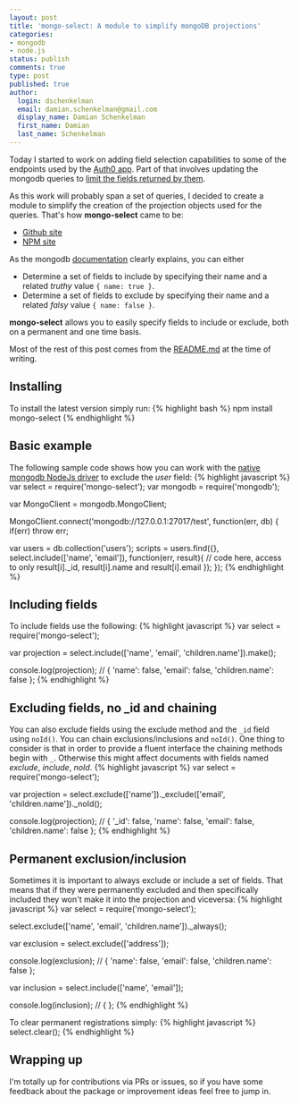 ```yaml
---
layout: post
title: 'mongo-select: A module to simplify mongoDB projections'
categories:
- mongodb
- node.js
status: publish
comments: true
type: post
published: true
author:
  login: dschenkelman
  email: damian.schenkelman@gmail.com
  display_name: Damian Schenkelman
  first_name: Damian
  last_name: Schenkelman
---
```

Today I started to work on adding field selection capabilities to some of the endpoints used by the [Auth0 app](http://app.auth0.com). Part of that involves updating the mongodb queries to [limit the fields returned by them](http://docs.mongodb.org/manual/tutorial/project-fields-from-query-results/).

As this work will probably span a set of queries, I decided to create a module to simplify the creation of the projection objects used for the queries. That's how **mongo-select** came to be:

* [Github site](https://github.com/dschenkelman/mongo-select)
* [NPM site](https://www.npmjs.org/package/mongo-select)

As the mongodb [documentation](http://docs.mongodb.org/manual/tutorial/project-fields-from-query-results/) clearly explains, you can either

* Determine a set of fields to include by specifying their name and a related _truthy_ value `{ name: true }`.
* Determine a set of fields to exclude by specifying their name and a related _falsy_ value `{ name: false }`.

**mongo-select** allows you to easily specify fields to include or exclude, both on a permanent and one time basis.

Most of the rest of this post comes from the [README.md](https://github.com/dschenkelman/mongo-select/blob/master/README.md) at the time of writing.

## Installing
To install the latest version simply run:
{% highlight bash %}
npm install mongo-select
{% endhighlight %}

## Basic example
The following sample code shows how you can work with the [native mongodb NodeJs driver](https://github.com/mongodb/node-mongodb-native) to exclude the _user_ field:
{% highlight javascript %}
var select = require('mongo-select');
var mongodb = require('mongodb');

var MongoClient = mongodb.MongoClient;

MongoClient.connect('mongodb://127.0.0.1:27017/test', function(err, db) {
  if(err) throw err;

  var users = db.collection('users');
  scripts = users.find({}, select.include(['name', 'email']), 
    function(err, result){
      // code here, access to only result[i]._id, result[i].name and result[i].email
    });
});
{% endhighlight %}

## Including fields
To include fields use the following:
{% highlight javascript %}
var select = require('mongo-select');

var projection = select.include(['name', 'email', 'children.name']).make();

console.log(projection); // { 'name': false, 'email': false, 'children.name': false };
{% endhighlight %}

## Excluding fields, no _id and chaining
You can also exclude fields using the exclude method and the `_id` field using `noId()`. You can chain exclusions/inclusions and `noId()`. One thing to consider is that in order to provide a fluent interface the chaining methods begin with `_`. Otherwise this might affect documents with fields named _exclude_, _include_, _noId_.
{% highlight javascript %}
var select = require('mongo-select');

var projection = select.exclude(['name'])._exclude(['email', 'children.name'])._noId();

console.log(projection); // { '_id': false, 'name': false, 'email': false, 'children.name': false };
{% endhighlight %}

## Permanent exclusion/inclusion
Sometimes it is important to always exclude or include a set of fields. That means that if they were permanently excluded and then specifically included they won't make it into the projection and viceversa:
{% highlight javascript %}
var select = require('mongo-select');

select.exclude(['name', 'email', 'children.name'])._always();

var exclusion = select.exclude(['address']);

console.log(exclusion); // { 'name': false, 'email': false, 'children.name': false };

var inclusion = select.include(['name', 'email']);

console.log(inclusion); // { };
{% endhighlight %}

To clear permanent registrations simply:
{% highlight javascript %}
select.clear();
{% endhighlight %}

## Wrapping up
I'm totally up for contributions via PRs or issues, so if you have some feedback about the package or improvement ideas feel free to jump in.